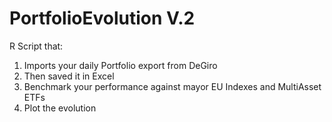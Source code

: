 # PortfolioEvolution V.2

R Script that:
1) Imports your daily Portfolio export from DeGiro
2) Then saved it in Excel
3) Benchmark your performance against mayor EU Indexes and MultiAsset ETFs
4) Plot the evolution

